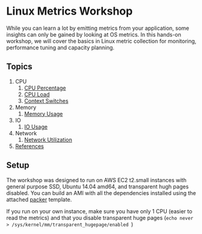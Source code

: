 # Linux Metrics Workshop
While you can learn a lot by emitting metrics from your application, some insights can only be gained by looking at OS metrics. In this hands-on workshop, we will cover the basics in Linux metric collection for monitoring, performance tuning and capacity planning.

## Topics
1. CPU
   1. [CPU Percentage](docs/cpu-percentage.md)
   1. [CPU Load](docs/cpu-load.md)
   1. [Context Switches](docs/cpu-ctxt.md)
1. Memory
   1. [Memory Usage](docs/memory-usage.md)
1. IO
   1. [IO Usage](docs/io-usage.md)
1. Network
   1. [Network Utilization](docs/net-util.md)
1. [References](docs/references.md)

## Setup
The workshop was designed to run on AWS EC2 t2.small instances with general purpose SSD, Ubuntu 14.04 amd64, and transparent hugh pages disabled.
You can build an AMI with all the dependencies installed using the attached [packer](https://www.packer.io/) template.

If you run on your own instance, make sure you have only 1 CPU (easier to read the metrics) and that you disable transparent huge pages (`echo never > /sys/kernel/mm/transparent_hugepage/enabled `)
